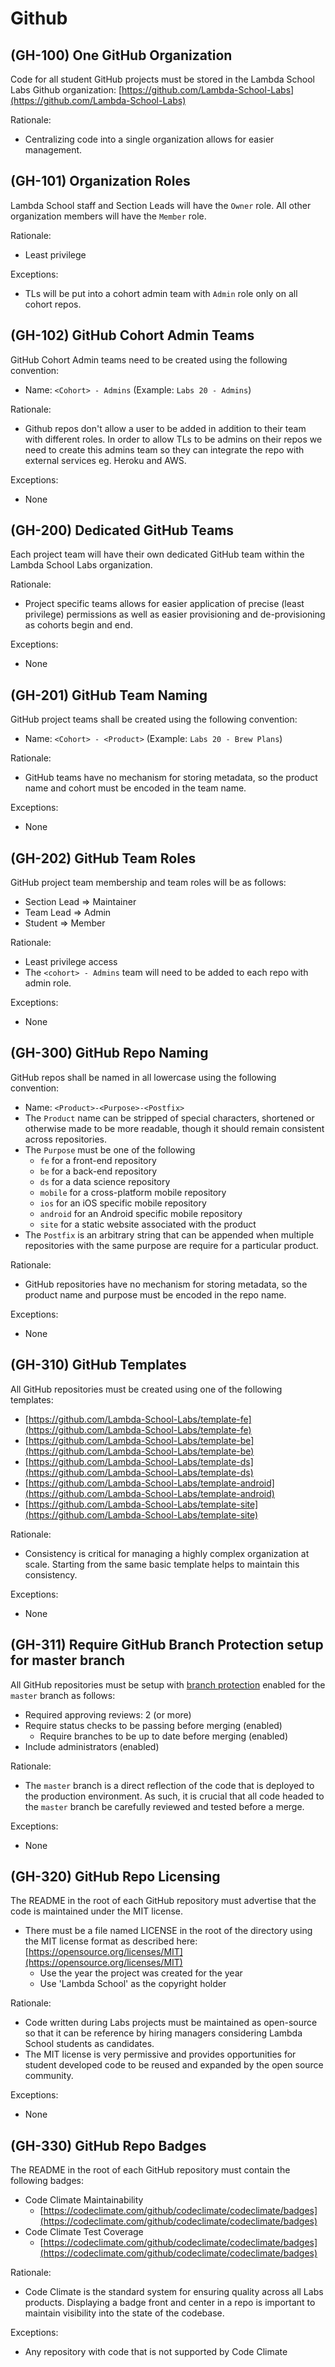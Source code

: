 # Github

## (GH-100) One GitHub Organization

Code for all student GitHub projects must be stored in the Lambda School Labs
Github organization: [https://github.com/Lambda-School-Labs](https://github.com/Lambda-School-Labs)

Rationale:

- Centralizing code into a single organization allows for easier management.

## (GH-101) Organization Roles

Lambda School staff and Section Leads will have the `Owner` role. All other
organization members will have the `Member` role.

Rationale:

- Least privilege

Exceptions:

- TLs will be put into a cohort admin team with `Admin` role only on all
  cohort repos.

## (GH-102) GitHub Cohort Admin Teams

GitHub Cohort Admin teams need to be created using the following convention:

- Name: `<Cohort> - Admins`  (Example: `Labs 20 - Admins`)

Rationale:

- Github repos don't allow a user to be added in addition to their team with
  different roles. In order to allow TLs to be admins on their repos we need to
  create this admins team so they can integrate the repo with external services
  eg. Heroku and AWS.

Exceptions:

- None

## (GH-200) Dedicated GitHub Teams

Each project team will have their own dedicated GitHub team within the Lambda
School Labs organization.

Rationale:

- Project specific teams allows for easier application of precise
  (least privilege) permissions as well as easier provisioning and
  de-provisioning as cohorts begin and end.

Exceptions:

- None

## (GH-201) GitHub Team Naming

GitHub project teams shall be created using the following convention:

- Name: `<Cohort> - <Product>`  (Example: `Labs 20 - Brew Plans`)

Rationale:

- GitHub teams have no mechanism for storing metadata, so the product name and
  cohort must be encoded in the team name.

Exceptions:

- None

## (GH-202) GitHub Team Roles

GitHub project team membership and team roles will be as follows:

- Section Lead ⇒ Maintainer
- Team Lead ⇒ Admin
- Student ⇒ Member

Rationale:

- Least privilege access
- The `<cohort> - Admins` team will need to be added to each repo with
  admin role.

Exceptions:

- None

## (GH-300) GitHub Repo Naming

GitHub repos shall be named in all lowercase using the following convention:

- Name: `<Product>-<Purpose>-<Postfix>`
- The `Product` name can be stripped of special characters, shortened or
  otherwise made to be more readable, though it should remain consistent across repositories.
- The `Purpose` must be one of the following
    - `fe` for a front-end repository
    - `be` for a back-end repository
    - `ds` for a data science repository
    - `mobile` for a cross-platform mobile repository
    - `ios` for an iOS specific mobile repository
    - `android` for an Android specific mobile repository
    - `site` for a static website associated with the product
- The `Postfix` is an arbitrary string that can be appended when multiple
  repositories with the same purpose are require for a particular product.

Rationale:

- GitHub repositories have no mechanism for storing metadata, so the product
  name and purpose must be encoded in the repo name.

Exceptions:

- None

## (GH-310) GitHub Templates

All GitHub repositories must be created using one of the following templates:

- [https://github.com/Lambda-School-Labs/template-fe](https://github.com/Lambda-School-Labs/template-fe)
- [https://github.com/Lambda-School-Labs/template-be](https://github.com/Lambda-School-Labs/template-be)
- [https://github.com/Lambda-School-Labs/template-ds](https://github.com/Lambda-School-Labs/template-ds)
- [https://github.com/Lambda-School-Labs/template-android](https://github.com/Lambda-School-Labs/template-android)
- [https://github.com/Lambda-School-Labs/template-site](https://github.com/Lambda-School-Labs/template-site)

Rationale:

- Consistency is critical for managing a highly complex organization at scale.
  Starting from the same basic template helps to maintain this consistency.

Exceptions:

- None

## (GH-311) Require GitHub Branch Protection setup for master branch

All GitHub repositories must be setup with [branch protection](https://help.github.com/en/github/administering-a-repository/about-protected-branches)
enabled for the `master` branch as follows:

- Required approving reviews: 2 (or more)
- Require status checks to be passing before merging (enabled)
    - Require branches to be up to date before merging (enabled)
- Include administrators (enabled)

Rationale:

- The `master` branch is a direct reflection of the code that is deployed to
  the production environment. As such, it is crucial that all code headed to
  the `master` branch be carefully reviewed and tested before a merge.

Exceptions:

- None

## (GH-320) GitHub Repo Licensing

The README in the root of each GitHub repository must advertise that the code
is maintained under the MIT license.

- There must be a file named LICENSE in the root of the directory using the MIT
  license format as described here: [https://opensource.org/licenses/MIT](https://opensource.org/licenses/MIT)
    - Use the year the project was created for the year
    - Use 'Lambda School' as the copyright holder

Rationale:

- Code written during Labs projects must be maintained as open-source so that
  it can be reference by hiring managers considering Lambda School students as candidates.
- The MIT license is very permissive and provides opportunities for student
  developed code to be reused and expanded by the open source community.

Exceptions:

- None

## (GH-330) GitHub Repo Badges

The README in the root of each GitHub repository must contain the following badges:

- Code Climate Maintainability
    - [https://codeclimate.com/github/codeclimate/codeclimate/badges](https://codeclimate.com/github/codeclimate/codeclimate/badges)
- Code Climate Test Coverage
    - [https://codeclimate.com/github/codeclimate/codeclimate/badges](https://codeclimate.com/github/codeclimate/codeclimate/badges)

Rationale:

- Code Climate is the standard system for ensuring quality across all Labs
  products. Displaying a badge front and center in a repo is important to
  maintain visibility into the state of the codebase.

Exceptions:

- Any repository with code that is not supported by Code Climate
